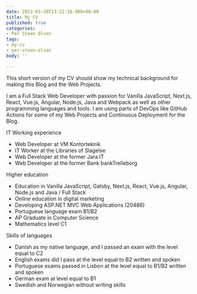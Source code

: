 ```yaml
---
date: 2022-03-20T13:22:18.000+00:00
title: My CV
published: true
categories:
- Per Steen Olsen
tags:
- my-cv
- per-steen-olsen
body: ''

---
```

This short version of my CV should show my technical background for making this Blog and the Web Projects.

I am a Full Stack Web Developer with passion for Vanilla JavaScript, Next.js, React, Vue.js, Angular, Node.js, Java and Webpack as well as other programming languages and tools. I am using parts of DevOps like GitHub Actions for some of my Web Projects and Continuous Deployment for the Blog.

IT Working experience

* Web Developer at VM Kontorteknik
* IT Worker at the Libraries of Slagelse
* Web Developer at the former Jara IT
* Web Developer at the former Bank bankTrelleborg

Higher education

* Education in Vanilla JavaScript, Gatsby, Next.js, React, Vue.js, Angular, Node.js and Java / Full Stack
* Online education in digital marketing
* Developing ASP.NET MVC Web Applications (20486)
* Portuguese language exam B1/B2
* AP Graduate in Computer Science
* Mathematics level C1

Skills of languages

* Danish as my native language, and I passed an exam with the level equal to C2
* English exams did I pass at the level equal to B2 written and spoken
* Portuguese exams passed in Lisbon at the level equal to B1/B2 written and spoken
* German exam at level equal to B1
* Swedish and Norwegian without writing skills